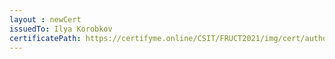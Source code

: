 ```yaml
--- 
layout : newCert 
issuedTo: Ilya Korobkov 
certificatePath: https://certifyme.online/CSIT/FRUCT2021/img/cert/author/IlyaKorobkov_13297.png
--- 
```


